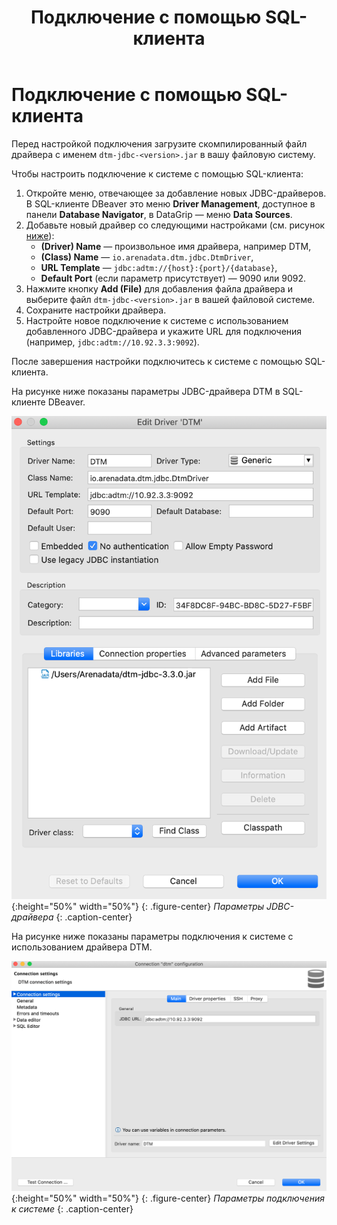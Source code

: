 ﻿---
layout: default
title: Подключение с помощью SQL-клиента
nav_order: 1
parent: Подключение
grand_parent: Работа с системой
has_children: false
has_toc: false
---

# Подключение с помощью SQL-клиента

Перед настройкой подключения загрузите скомпилированный файл драйвера с именем `dtm-jdbc-<version>.jar` 
в вашу файловую систему.

Чтобы настроить подключение к системе с помощью SQL-клиента:
1. Откройте меню, отвечающее за добавление новых JDBC-драйверов. В SQL-клиенте DBeaver это меню 
   __Driver Management__, доступное в панели __Database Navigator__, в DataGrip — меню __Data Sources__.
2. Добавьте новый драйвер со следующими настройками (см. рисунок [ниже](#img_driver_settings)):
   + __(Driver) Name__ — произвольное имя драйвера, например DTM,
   + __(Class) Name__ — `io.arenadata.dtm.jdbc.DtmDriver`,
   + __URL Template__ — `jdbc:adtm://{host}:{port}/{database}`,
   + __Default Port__ (если параметр присутствует) — 9090 или 9092.
3. Нажмите кнопку __Add (File)__ для добавления файла драйвера и выберите файл `dtm-jdbc-<version>.jar` 
   в вашей файловой системе.
4. Сохраните настройки драйвера.
5. Настройте новое подключение к системе с использованием добавленного JDBC-драйвера и укажите 
   URL для подключения (например, `jdbc:adtm://10.92.3.3:9092`).

После завершения настройки подключитесь к системе с помощью SQL-клиента.

На рисунке ниже показаны параметры JDBC-драйвера DTM в SQL-клиенте DBeaver.

<a id="img_driver_settings"></a>
![](Настройки_драйвера.png){:height="50%" width="50%"}
{: .figure-center}
*Параметры JDBC-драйвера*
{: .caption-center}

На рисунке ниже показаны параметры подключения к системе с использованием драйвера DTM.

![](Настройки_подключения.png){:height="50%" width="50%"}
{: .figure-center}
*Параметры подключения к системе*
{: .caption-center}
